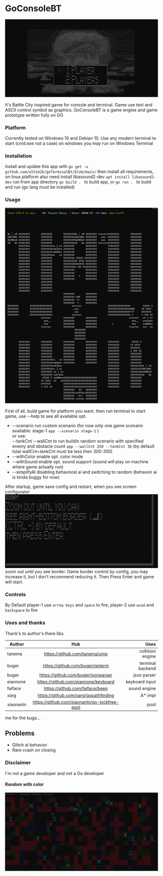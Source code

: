 # GoConsoleBT
![Alt-текст](/playerMenu.png "Menu")

It's Battle City inspired game for console and terminal. Game use text 
and ASCII control symbol as graphics. GoConsoleBT is a game engine and game prototype written fully on GO

### Platform
Currently tested on Windows 10 and Debian 10. Use any modern terminal to start
(cmd.exe not a case) on windows you may run on Windows Terminal

### Installation
Install and update this app with `go get -u github.com/alh1m1k/goTerminalBt/blob/main/`
then install all requirements, on linux platform also need install libasound2-dev `apt install libasound2-dev`
run from app directory `go build . ` to build app, or `go run . ` to build and run (go lang must be installed)

### Usage

![Alt-текст](/stage1Normal.png "Stage-1")

First of all, build game for platform you want. 
then run terminal to start game, use --help to see all available opt.
+ --scenario run custom scenario (for now only one game scenario available: stage-1 `app --scenario stage-1` )  
or use:  
--tankCnt --wallCnt to run buildin random scenario with specified enemy and obstacle count `app --wallCnt 250 --tankCnt 30` (by default total wallCnt+tankCnt must be less then 300-350)
+ --withColor enable opt. color mode
+ --withSound enable opt. sound support (sound will play on machine where game actually run)
+ --simplifyAl disabling behavioral ai and switching to random (behavior ai is kinda buggy for now)

After startup, game save config and restart, when you see screen configurator
![Alt-текст](/configurate.png "Cfg") zoom out until you see border.
Game border control by config, you may increase it, but I don't recommend reducing it. Then Press Enter and game will start.

### Controls
By Default player-1 use `arrow keys` and `space` to fire, player-2 use `wsad` and `backspace` to fire

###  Uses and thanks
Thank's to author's there libs

| Author | Hub | Uses |
|----------------|:---------:|----------------:|
| tanema | https://github.com/tanema/ump | collision engine |
| buger | https://github.com/buger/goterm | terminal backend |
| buger | https://github.com/buger/jsonparser | json parser |
| eiannone | https://github.com/eiannone/keyboard | keyboard input |
| faiface | https://github.com/faiface/beep | sound engine |
| xarg | https://github.com/xarg/gopathfinding | A* impl |
| xiaonanln | https://github.com/xiaonanln/go-lockfree-pool | pool |

me for the bugs...

## Problems
+ Glitch ai behavior 
+ Rare crash on closing

### Disclaimer 
I'm not a game developer and not a Go developer 


#### Random with color
![Alt-текст](/withColor.png "Colorfull")
